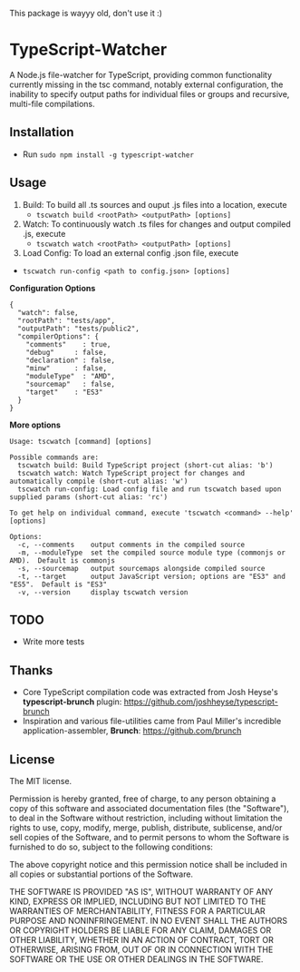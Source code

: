 This package is wayyy old, don't use it :)   


TypeScript-Watcher
==================

A Node.js file-watcher for TypeScript, providing common functionality currently missing in the tsc command, notably external configuration, the inability to specify output paths for individual files or groups and recursive, multi-file compilations.

Installation
-------------
- Run `sudo npm install -g typescript-watcher`


Usage
-----

1. Build: To build all .ts sources and ouput .js files into a location, execute 
	* `tscwatch build <rootPath> <outputPath> [options]`
2. Watch: To continuously watch .ts files for changes and output compiled .js, execute 
	* `tscwatch watch <rootPath> <outputPath> [options]`
3. Load Config: To load an external config .json file, execute 
  * `tscwatch run-config <path to config.json> [options]`

**Configuration Options**

```
{
  "watch": false,
  "rootPath": "tests/app",
  "outputPath": "tests/public2",
  "compilerOptions": {
    "comments"    : true, 
    "debug"     : false, 
    "declaration" : false, 
    "minw"      : false, 
    "moduleType"  : "AMD", 
    "sourcemap"   : false, 
    "target"    : "ES3" 
  }
}
```




**More options**

```
Usage: tscwatch [command] [options]

Possible commands are:
  tscwatch build: Build TypeScript project (short-cut alias: 'b')
  tscwatch watch: Watch TypeScript project for changes and automatically compile (short-cut alias: 'w')
  tscwatch run-config: Load config file and run tscwatch based upon supplied params (short-cut alias: 'rc')

To get help on individual command, execute 'tscwatch <command> --help' [options]

Options:
  -c, --comments    output comments in the compiled source
  -m, --moduleType  set the compiled source module type (commonjs or AMD).  Default is commonjs
  -s, --sourcemap   output sourcemaps alongside compiled source
  -t, --target      output JavaScript version; options are "ES3" and "ES5".  Default is "ES3"
  -v, --version     display tscwatch version
```


TODO
----
- Write more tests

Thanks
-------
- Core TypeScript compilation code was extracted from Josh Heyse's **typescript-brunch** plugin:  https://github.com/joshheyse/typescript-brunch
- Inspiration and various file-utilities came from Paul Miller's incredible application-assembler, **Brunch**: https://github.com/brunch

## License
The MIT license.

Permission is hereby granted, free of charge, to any person obtaining a copy of
this software and associated documentation files (the "Software"), to deal in
the Software without restriction, including without limitation the rights to
use, copy, modify, merge, publish, distribute, sublicense, and/or sell copies
of the Software, and to permit persons to whom the Software is furnished to do
so, subject to the following conditions:

The above copyright notice and this permission notice shall be included in all
copies or substantial portions of the Software.

THE SOFTWARE IS PROVIDED "AS IS", WITHOUT WARRANTY OF ANY KIND, EXPRESS OR
IMPLIED, INCLUDING BUT NOT LIMITED TO THE WARRANTIES OF MERCHANTABILITY,
FITNESS FOR A PARTICULAR PURPOSE AND NONINFRINGEMENT. IN NO EVENT SHALL THE
AUTHORS OR COPYRIGHT HOLDERS BE LIABLE FOR ANY CLAIM, DAMAGES OR OTHER
LIABILITY, WHETHER IN AN ACTION OF CONTRACT, TORT OR OTHERWISE, ARISING FROM,
OUT OF OR IN CONNECTION WITH THE SOFTWARE OR THE USE OR OTHER DEALINGS IN THE
SOFTWARE.
